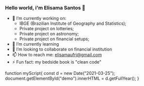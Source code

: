 ### Hello world, i'm Elisama Santos 👋

- 🔭 I’m currently working on:
  - IBGE (Brazilian Institute of Geography and Statistics);
  - Private project on lotteries;
  - Private project on astronomy;
  - Private project on financial setups;
- 🌱 I’m currently learning 
- 👯 I’m looking to collaborate on financial institution
- 📫 How to reach me: elisamaufrj@gmail.com
- ⚡ Fun fact: my bedside book is "clean code"

<Html onload="myScript">
  <span id="showDate"></span>
  <scritp>
    function myScript{
      const d = new Date("2021-03-25");
      document.getElementById("demo").innerHTML = d.getFullYear();
    }
  </scritp>
</Html>
<!--
**elisama/elisama** is a ✨ _special_ ✨ repository because its `README.md` (this file) appears on your GitHub profile.

Here are some ideas to get you started:

- 🔭 I’m currently working on ...
- 🌱 I’m currently learning ...
- 👯 I’m looking to collaborate on ...
- 🤔 I’m looking for help with ...
- 💬 Ask me about ...
- 📫 How to reach me: ...
- 😄 Pronouns: ...
- ⚡ Fun fact: ...
-->
